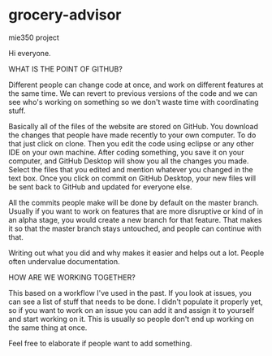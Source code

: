 # grocery-advisor
mie350 project


Hi everyone.

WHAT IS THE POINT OF GITHUB?

Different people can change code at once, and work on different features at the
same time. We can revert to previous versions of the code and we can see who's
working on something so we don't waste time with coordinating stuff.

Basically all of the files of the website are stored on GitHub. You download
the changes that people have made recently to your own computer. To do that just
click on clone. Then you edit the code using eclipse or any other IDE on your
own machine. After coding something, you save it on your computer, and GitHub
Desktop will show you all the changes you made. Select the files that you
edited and mention whatever you changed in the text box. Once you click on
commit on GitHub Desktop, your new files will be sent back to GitHub and
updated for everyone else.

All the commits people make will be done by default on the master branch.
Usually if you want to work on features that are more disruptive or kind of
in an alpha stage, you would create a new branch for that feature. That makes
it so that the master branch stays untouched, and people can continue with that.

Writing out what you did and why makes it easier and helps out a lot.
People often undervalue documentation.

HOW ARE WE WORKING TOGETHER?

This based on a workflow I've used in the past.
If you look at issues, you can see a list of stuff that needs to be done.
I didn't populate it properly yet, so if you want to work on an issue you can
add it and assign it to yourself and start working on it. This is usually so
people don't end up working on the same thing at once.

Feel free to elaborate if people want to add something.
